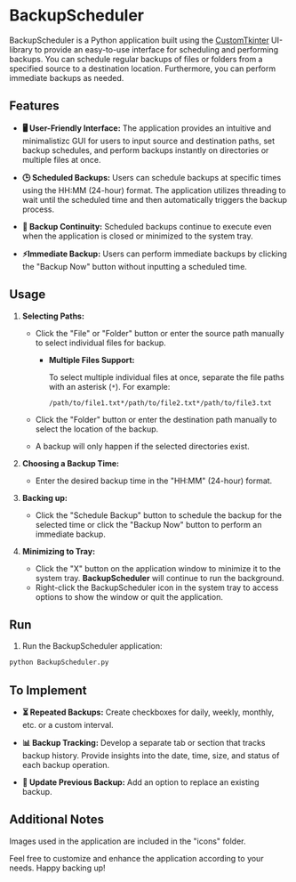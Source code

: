 # BackupScheduler

BackupScheduler is a Python application built using the [CustomTkinter](https://github.com/TomSchimansky/CustomTkinter) UI-library to provide an easy-to-use interface for scheduling and performing backups. You can schedule regular backups of files or folders from a specified source to a destination location. Furthermore, you can perform immediate backups as needed.

## Features

- **🖥️ User-Friendly Interface:** The application provides an intuitive and minimalistizc GUI for users to input source and destination paths, set backup schedules, and perform backups instantly on directories or multiple files at once.

- **🕒 Scheduled Backups:** Users can schedule backups at specific times using the HH:MM (24-hour) format. The application utilizes threading to wait until the scheduled time and then automatically triggers the backup process.

- **🔄 Backup Continuity:** Scheduled backups continue to execute even when the application is closed or minimized to the system tray.

- **⚡Immediate Backup:** Users can perform immediate backups by clicking the "Backup Now" button without inputting a scheduled time.

## Usage

1. **Selecting Paths:**
   - Click the "File" or "Folder" button or enter the source path manually to select individual files for backup.

      - **Multiple Files Support:**
         
         To select multiple individual files at once, separate the file paths with an asterisk (`*`). For example:
         ```
         /path/to/file1.txt*/path/to/file2.txt*/path/to/file3.txt
    - Click the "Folder" button or enter the destination path manually to select the location of the backup. 
    - A backup will only happen if the selected directories exist.

2. **Choosing a Backup Time:**
   - Enter the desired backup time in the "HH:MM" (24-hour) format.

3. **Backing up:**
   - Click the "Schedule Backup" button to schedule the backup for the selected time or click the "Backup Now" button to perform an immediate backup.

4. **Minimizing to Tray:**
   - Click the "X" button on the application window to minimize it to the system tray. **BackupScheduler** will continue to run the background.
   - Right-click the BackupScheduler icon in the system tray to access options to show the window or quit the application.

## Run

1. Run the BackupScheduler application:
```bash
python BackupScheduler.py
```
## To Implement

- **⏳️ Repeated Backups:** Create checkboxes for daily, weekly, monthly, etc. or a custom interval.

- **📊 Backup Tracking:** Develop a separate tab or section that tracks backup history. Provide insights into the date, time, size, and status of each backup operation.

- **🔁 Update Previous Backup:** Add an option to replace an existing backup.

## Additional Notes

Images used in the application are included in the "icons" folder.

Feel free to customize and enhance the application according to your needs. Happy backing up!